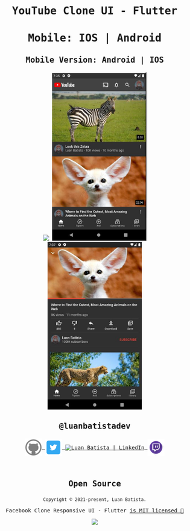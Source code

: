 <samp>

# <p align='center'>YouTube Clone UI - Flutter</p>
# <p align='center'>Mobile: IOS | Android</p>

## <p align='center'>Mobile Version: Android | IOS</p>


<p align="center">
<img  width=250 src="assets/video.gif" />
<img  width=250 src="assets/mobile1.JPG" />
<img  width=250 src="assets/mobile2.JPG" />
</p>


## <p align='center'>@luanbatistadev</p>

<p align="center">
<a href="https://github.com/luanbatistadev">
  <img align="center" alt="Luan Batista | GitHub" width="45px" src="assets\images\github ico.png" />
</a>
<a href="https://twitter.com/luanbatistadev">
  <img align="center" alt="Luan Batista | Twitter" width="45px" src="assets\images\twitter ico.png" />
</a>
<a href="https://br.linkedin.com/in/luan-rafael-batista-ramos-4379941a8">
  <img align="center" alt="Luan Batista | LinkedIn" width="45px" src="assets\images\linkedin ico.ico" />
</a>
<a href="https://www.twitch.tv/luangamegg">
  <img align="center" alt="Luan Batista | Twitch" width="45px" src="assets\images\twitch ico.png" />
</a>
</p>

<br>

<samp>

<h2 align="center">
  Open Source
</h2>
<p align="center">
  <sub>Copyright © 2021-present, Luan Batista.</sub>
</p>
<p align="center">Facebook Clone Responsive UI - Flutter <a href="/LICENSE">is MIT licensed 💖</a></p>
<p align="center">
  <img src="assets\youtube.ico" width="35" />
</p>
</samp>
